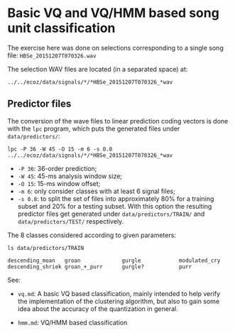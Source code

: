 # Basic VQ and VQ/HMM based song unit classification

The exercise here was done on selections corresponding 
to a single song file: `HBSe_20151207T070326.wav`

The selection WAV files are located (in a separated space) at:

```
../../ecoz/data/signals/*/*HBSe_20151207T070326_*wav
```

## Predictor files

The conversion of the wave files to linear prediction coding vectors
is done with the `lpc` program, which puts the generated files under
`data/predictors/`:

```
lpc -P 36 -W 45 -O 15 -m 6 -s 0.8 ../../ecoz/data/signals/*/*HBSe_20151207T070326_*wav
```

- `-P 36`: 36-order prediction;
- `-W 45`: 45-ms analysis window size;
- `-O 15`: 15-ms window offset;
- `-m 6`: only consider classes with at least 6 signal files;
- `-s 0.8`: to split the set of files into approximately 80% for a
  training subset and 20% for a testing subset.
  With this option the resulting predictor files get generated under
  `data/predictors/TRAIN/` and `data/predictors/TEST/` respectively.

The 8 classes considered according to given parameters:

```
ls data/predictors/TRAIN

descending_moan   groan             gurgle            modulated_cry
descending_shriek groan_+_purr      gurgle?           purr
```

See:

- `vq.md`: A basic VQ based classification, mainly intended to help
  verify the implementation of the clustering algorithm, but also
  to gain some idea about the accuracy of the quantization in general.
  
- `hmm.md`: VQ/HMM based classification
